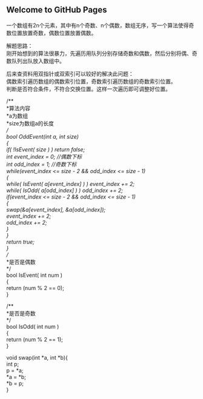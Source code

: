 ## Welcome to GitHub Pages

一个数组有2n个元素，其中有n个奇数、n个偶数，数组无序，写一个算法使得奇数位置放置奇数，偶数位置放置偶数。    
     
解题思路：    
刚开始想到的算法很暴力，先遍历用队列分别存储奇数和偶数，然后分别将偶、奇数队列出队放入数组中。     
     
后来查资料用双指针或双索引可以较好的解决此问题：    
偶数索引遍历数组的偶数索引位置，奇数索引遍历数组的奇数索引位置。     
判断是否符合条件，不符合交换位置。这样一次遍历即可调整好位置。     

/**     
 *算法内容    
 *a为数组     
 *size为数组a的长度    
 */    
bool OddEvent(int *a, int size)    
{      
    if( !IsEvent( size )  ) return false;     
    int event_index = 0;    //偶数下标      
	int odd_index = 1;      //奇数下标      
	while(event_index <= size - 2 && odd_index <= size - 1)     
	{    
		while( IsEvent( a[event_index] ) ) event_index += 2;     
		while( IsOdd( a[odd_index] ) )     odd_index   += 2;     
		if(event_index <= size - 2 && odd_index <= size - 1)    
		{    
			swap(&a[event_index], &a[odd_index]);     
			event_index += 2;    
			odd_index   += 2;     
		}     
	}     
	return true;      
}     
/**     
 *是否是偶数     
 */     
bool IsEvent( int num )    
{     
	return (num % 2 == 0);    
}	     
    
/**   
 *是否是奇数   
 */     
bool IsOdd( int num )    
{    
	return (num % 2 == 1);     
}	    
     
void swap(int *a, int *b){    
	int p;    
	p = *a;    
	*a = *b;   
	*b = p;     
}    
